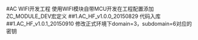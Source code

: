 #AC WIFI开发工程
使用WIFI模块自带MCU开发在工程配置添加ZC_MODULE_DEV宏定义
##1.AC_HF_v1.0.0_20150829
代码入库
##1.AC_HF_v1.0.1_20150910
修改正式环境下domain=3，subdomain=6对应的密钥